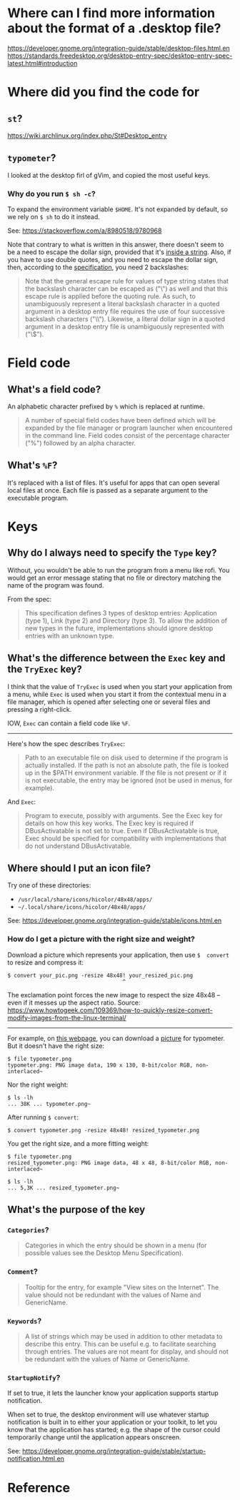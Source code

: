 # Where can I find more information about the format of a .desktop file?

<https://developer.gnome.org/integration-guide/stable/desktop-files.html.en>
<https://standards.freedesktop.org/desktop-entry-spec/desktop-entry-spec-latest.html#introduction>

##
# Where did you find the code for
## `st`?

<https://wiki.archlinux.org/index.php/St#Desktop_entry>

## `typometer`?

I looked at the desktop firl of gVim, and copied the most useful keys.

### Why do you run `$ sh -c`?

To expand the environment variable `$HOME`.
It's not expanded by default, so we rely on `$ sh` to do it instead.

See: <https://stackoverflow.com/a/8980518/9780968>

Note that contrary to what is written in this answer, there doesn't seem to be a
need to escape the  dollar sign, provided that it's [inside a string][1].
Also, if you have to use double quotes,  and you need to escape the dollar sign,
then, according to the [specification][2], you need 2 backslashes:

> Note that the  general escape rule for  values of type string  states that the
> backslash character can be escaped as ("\\") as well and that this escape rule
> is applied before the quoting rule.
> As such,  to unambiguously represent a  literal backslash character in  a quoted
> argument in a  desktop entry file requires the use  of four successive backslash
> characters ("\\\\").
> Likewise, a literal dollar sign in a  quoted argument in a desktop entry file is
> unambiguously represented with ("\\$").

##
# Field code
## What's a field code?

An alphabetic character prefixed by `%` which is replaced at runtime.

> A number of  special field codes have  been defined which will  be expanded by
> the file manager or program launcher when encountered in the command line.
> Field  codes consist  of the  percentage character  ("%") followed  by an  alpha
> character.

## What's `%F`?

It's replaced with a list of files.
It's useful for apps that can open several local files at once.
Each file is passed as a separate argument to the executable program.

##
# Keys
## Why do I always need to specify the `Type` key?

Without, you wouldn't be able to run the program from a menu like rofi.
You would get  an error message stating  that no file or  directory matching the
name of the program was found.

From the spec:

> This specification defines  3 types of desktop  entries: Application (type 1),
> Link (type 2) and Directory (type 3).
> To allow the addition of new  types in the future, implementations should ignore
> desktop entries with an unknown type.

## What's the difference between the `Exec` key and the `TryExec` key?

I think that the value of `TryExec` is used when you start your application from
a menu,  while `Exec` is used  when you start it  from the contextual menu  in a
file manager, which is opened after  selecting one or several files and pressing
a right-click.

IOW, `Exec` can contain a field code like `%F`.

---

Here's how the spec describes `TryExec`:

> Path  to an  executable file  on  disk used  to  determine if  the program  is
> actually installed.
> If  the path  is not  an  absolute path,  the file  is  looked up  in the  $PATH
> environment variable.
> If the file is not present or if  it is not executable, the entry may be ignored
> (not be used in menus, for example).

And `Exec`:

> Program to execute, possibly with arguments.
> See the Exec key for details on how this key works.
> The Exec key is required if DBusActivatable is not set to true.
> Even if DBusActivatable is true, Exec should be specified for compatibility with
> implementations that do not understand DBusActivatable.

##
## Where should I put an icon file?

Try one of these directories:

   - `/usr/local/share/icons/hicolor/48x48/apps/`
   - `~/.local/share/icons/hicolor/48x48/apps/`

See: <https://developer.gnome.org/integration-guide/stable/icons.html.en>

### How do I get a picture with the right size and weight?

Download a  picture which represents your  application, then use `$  convert` to
resize and compress it:

    $ convert your_pic.png -resize 48x48! your_resized_pic.png
                                        ^

The exclamation point forces  the new image to respect the size  48x48 – even if
it messes up the aspect ratio.
Source: <https://www.howtogeek.com/109369/how-to-quickly-resize-convert-modify-images-from-the-linux-terminal/>

---

For example, on [this webpage][3], you can download a [picture][4] for typometer.
But it doesn't have the right size:

    $ file typometer.png
    typometer.png: PNG image data, 190 x 130, 8-bit/color RGB, non-interlaced~

Nor the right weight:

    $ ls -lh
    ... 38K ... typometer.png~

After running `$ convert`:

    $ convert typometer.png -resize 48x48! resized_typometer.png

You get the right size, and a more fitting weight:

    $ file typometer.png
    resized_typometer.png: PNG image data, 48 x 48, 8-bit/color RGB, non-interlaced~

    $ ls -lh
    ... 5,3K ... resized_typometer.png~

##
## What's the purpose of the key
### `Categories`?

> Categories in which the  entry should be shown in a  menu (for possible values
> see the Desktop Menu Specification).

### `Comment`?

> Tooltip for the entry, for example "View sites on the Internet".
> The value should not be redundant with the values of Name and GenericName.

### `Keywords`?

> A list of strings which may be  used in addition to other metadata to describe
> this entry.
> This can be useful e.g. to facilitate searching through entries.
> The values  are not  meant for  display, and  should not  be redundant  with the
> values of Name or GenericName.

### `StartupNotify`?

If set  to true,  it lets  the launcher know  your application  supports startup
notification.

When set to true, the desktop environment will use whatever startup notification
is built in to either your application or your toolkit, to let you know that the
application has started;  e.g. the shape of the cursor  could temporarily change
until the application appears onscreen.

See: <https://developer.gnome.org/integration-guide/stable/startup-notification.html.en>

##
# Reference

[1]: https://stackoverflow.com/questions/8980464/how-do-i-access-an-environment-variable-in-a-desktop-files-exec-line/8980518#comment18641582_8980518
[2]: https://standards.freedesktop.org/desktop-entry-spec/desktop-entry-spec-latest.html#exec-variables
[3]: https://pavelfatin.com/typometer/
[4]: https://pavelfatin.com/images/typometer.png
